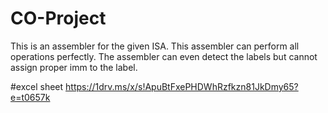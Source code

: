 # CO-Project

This is an assembler for the given ISA.
This assembler can perform all operations perfectly.
The assembler can even detect the labels but cannot assign proper imm to the label.



#excel sheet
https://1drv.ms/x/s!ApuBtFxePHDWhRzfkzn81JkDmy65?e=t0657k
